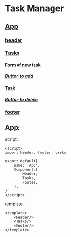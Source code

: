 # Task Manager

## <u>App</u>

### 	<u>header</u>

### 	<u>Tasks</u>

#### 		<u>Form of new task</u>

##### 				<u>Button to add</u>

#### 		<u>Task</u>

##### 				<u>Button to delete</u>

### 	<u>footer</u>



## App:

script:

```vue
<script>
import header, footer, tasks

export default{
	name: 'App',
	Component:{
		Header,
        Tasks,
		Footer,
	},
}
</script>
```

template:

```vue
<template>
	<Header/>
	<Tasks/>
	<Footer/>
</template>
```

